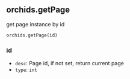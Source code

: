 
## orchids.getPage

get page instance by id

```
orchids.getPage(id)
```

### id

* `desc`: Page id, if not set, return current page
* `type`: `int`